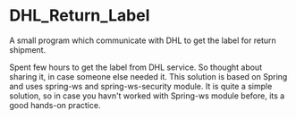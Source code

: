 # DHL_Return_Label
A small program which communicate with DHL to get the label for return shipment.

Spent few hours to get the label from DHL service. So thought about sharing it, in case someone else needed it. This solution is based on Spring and uses spring-ws and spring-ws-security module.
It is quite a simple solution, so in case you havn't worked with Spring-ws module before, its a good hands-on practice.
